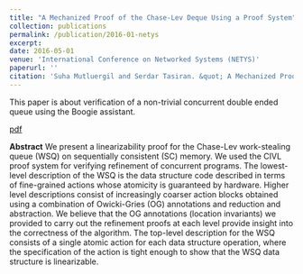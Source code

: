 ```yaml
---
title: "A Mechanized Proof of the Chase-Lev Deque Using a Proof System"
collection: publications
permalink: /publication/2016-01-netys
excerpt: 
date: 2016-05-01
venue: 'International Conference on Networked Systems (NETYS)'
paperurl: ''
citation: 'Suha Mutluergil and Serdar Tasiran. &quot; A Mechanized Proof of the Chase-Lev Deque Using a Proof System.&quot; <i>Proceedings of 4<sup>th</sup> International Conference on Networked Systems (NETYS)</i>, 2016.'
--- 
```


This paper is about verification of a non-trivial concurrent double ended queue using the Boogie assistant.

[pdf](http://suhaorhun.github.io/files/netys16.pdf)

**Abstract** We present a linearizability proof for the Chase-Lev work-stealing queue (WSQ) on sequentially consistent (SC) memory. We used the CIVL proof system for verifying refinement of concurrent programs. The lowest-level description of the WSQ is the data structure code described in terms of fine-grained actions whose atomicity is guaranteed by hardware. Higher level descriptions consist of increasingly coarser action blocks obtained using a combination of Owicki-Gries (OG) annotations and reduction and abstraction. We believe that the OG annotations (location invariants) we provided to carry out the refinement proofs at each level provide insight into the correctness of the algorithm. The top-level description for the WSQ consists of a single atomic action for each data structure operation, where the specification of the action is tight enough to show that the WSQ data structure is linearizable. 
